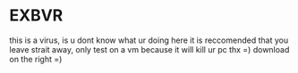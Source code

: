 # EXBVR
this is a virus, is u dont know what ur doing here
it is reccomended that you leave strait away,
only test on a vm because it will kill ur pc
thx =)
download on the right =)
